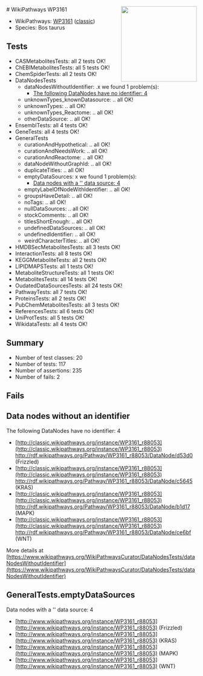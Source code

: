 <img style="float: right; width: 200px" src="https://upload.wikimedia.org/wikipedia/commons/thumb/8/83/Wplogo_with_text_500.png/640px-Wplogo_with_text_500.png" />
# WikiPathways WP3161

* WikiPathways: [WP3161](https://wikipathways.org/pathways/WP3161) ([classic](https://classic.wikipathways.org/instance/WP3161))
* Species: Bos taurus
## Tests
* CASMetabolitesTests: all 2 tests OK!
* ChEBIMetabolitesTests: all 5 tests OK!
* ChemSpiderTests: all 2 tests OK!
* DataNodesTests
    * dataNodesWithoutIdentifier: .x we found 1 problem(s):
        * [The following DataNodes have no identifier: 4](#d2d32fa3)
    * unknownTypes_knownDatasource: .. all OK!
    * unknownTypes: .. all OK!
    * unknownTypes_Reactome: .. all OK!
    * otherDataSource: .. all OK!
* EnsemblTests: all 4 tests OK!
* GeneTests: all 4 tests OK!
* GeneralTests
    * curationAndHypothetical: .. all OK!
    * curationAndNeedsWork: .. all OK!
    * curationAndReactome: .. all OK!
    * dataNodeWithoutGraphId: .. all OK!
    * duplicateTitles: .. all OK!
    * emptyDataSources: x we found 1 problem(s):
        * [Data nodes with a '' data source: 4](#3d121fcf)
    * emptyLabelOfNodeWithIdentifier: .. all OK!
    * groupsHaveDetail: .. all OK!
    * noTags: .. all OK!
    * nullDataSources: .. all OK!
    * stockComments: .. all OK!
    * titlesShortEnough: .. all OK!
    * undefinedDataSources: .. all OK!
    * undefinedIdentifier: .. all OK!
    * weirdCharacterTitles: .. all OK!
* HMDBSecMetabolitesTests: all 3 tests OK!
* InteractionTests: all 8 tests OK!
* KEGGMetaboliteTests: all 2 tests OK!
* LIPIDMAPSTests: all 1 tests OK!
* MetaboliteStructureTests: all 1 tests OK!
* MetabolitesTests: all 14 tests OK!
* OudatedDataSourcesTests: all 24 tests OK!
* PathwayTests: all 7 tests OK!
* ProteinsTests: all 2 tests OK!
* PubChemMetabolitesTests: all 3 tests OK!
* ReferencesTests: all 6 tests OK!
* UniProtTests: all 5 tests OK!
* WikidataTests: all 4 tests OK!


## Summary

* Number of test classes: 20
* Number of tests: 117
* Number of assertions: 235
* Number of fails: 2

## Fails

<a name="d2d32fa3" />

## Data nodes without an identifier

The following DataNodes have no identifier: 4

* [http://classic.wikipathways.org/instance/WP3161_r88053](http://classic.wikipathways.org/instance/WP3161_r88053) http://rdf.wikipathways.org/Pathway/WP3161_r88053/DataNode/d53d0 (Frizzled)
* [http://classic.wikipathways.org/instance/WP3161_r88053](http://classic.wikipathways.org/instance/WP3161_r88053) http://rdf.wikipathways.org/Pathway/WP3161_r88053/DataNode/c5645 (KRAS)
* [http://classic.wikipathways.org/instance/WP3161_r88053](http://classic.wikipathways.org/instance/WP3161_r88053) http://rdf.wikipathways.org/Pathway/WP3161_r88053/DataNode/b1d17 (MAPK)
* [http://classic.wikipathways.org/instance/WP3161_r88053](http://classic.wikipathways.org/instance/WP3161_r88053) http://rdf.wikipathways.org/Pathway/WP3161_r88053/DataNode/ce6bf (WNT)


More details at [https://www.wikipathways.org/WikiPathwaysCurator/DataNodesTests/dataNodesWithoutIdentifier](https://www.wikipathways.org/WikiPathwaysCurator/DataNodesTests/dataNodesWithoutIdentifier)

<a name="3d121fcf" />

## GeneralTests.emptyDataSources

Data nodes with a '' data source: 4

* [http://www.wikipathways.org/instance/WP3161_r88053](http://www.wikipathways.org/instance/WP3161_r88053) (Frizzled)
* [http://www.wikipathways.org/instance/WP3161_r88053](http://www.wikipathways.org/instance/WP3161_r88053) (KRAS)
* [http://www.wikipathways.org/instance/WP3161_r88053](http://www.wikipathways.org/instance/WP3161_r88053) (MAPK)
* [http://www.wikipathways.org/instance/WP3161_r88053](http://www.wikipathways.org/instance/WP3161_r88053) (WNT)


